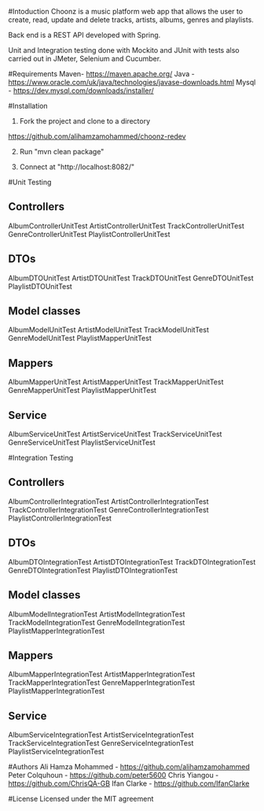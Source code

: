 #Intoduction
Choonz is a music platform web app that allows the user to create, read, update and delete tracks, artists, albums, genres and playlists.

Back end is a REST API developed with Spring.

Unit and Integration testing done with Mockito and JUnit with tests also carried out in JMeter, Selenium and Cucumber.

#Requirements
Maven- https://maven.apache.org/
Java - https://www.oracle.com/uk/java/technologies/javase-downloads.html
Mysql - https://dev.mysql.com/downloads/installer/

#Installation
1. Fork the project and clone to a directory

https://github.com/alihamzamohammed/choonz-redev

2. Run "mvn clean package"

3. Connect at "http://localhost:8082/"

#Unit Testing

Controllers
-----------
AlbumControllerUnitTest
ArtistControllerUnitTest
TrackControllerUnitTest
GenreControllerUnitTest
PlaylistControllerUnitTest

DTOs
-----------
AlbumDTOUnitTest
ArtistDTOUnitTest
TrackDTOUnitTest
GenreDTOUnitTest
PlaylistDTOUnitTest

Model classes
-----------
AlbumModelUnitTest
ArtistModelUnitTest
TrackModelUnitTest
GenreModelUnitTest
PlaylistMapperUnitTest

Mappers
-----------
AlbumMapperUnitTest
ArtistMapperUnitTest
TrackMapperUnitTest
GenreMapperUnitTest
PlaylistMapperUnitTest

Service
-----------
AlbumServiceUnitTest
ArtistServiceUnitTest
TrackServiceUnitTest
GenreServiceUnitTest
PlaylistServiceUnitTest


#Integration Testing

Controllers
-----------
AlbumControllerIntegrationTest
ArtistControllerIntegrationTest
TrackControllerIntegrationTest
GenreControllerIntegrationTest
PlaylistControllerIntegrationTest

DTOs
-----------
AlbumDTOIntegrationTest
ArtistDTOIntegrationTest
TrackDTOIntegrationTest
GenreDTOIntegrationTest
PlaylistDTOIntegrationTest

Model classes
-----------
AlbumModelIntegrationTest
ArtistModelIntegrationTest
TrackModelIntegrationTest
GenreModelIntegrationTest
PlaylistMapperIntegrationTest

Mappers
-----------
AlbumMapperIntegrationTest
ArtistMapperIntegrationTest
TrackMapperIntegrationTest
GenreMapperIntegrationTest
PlaylistMapperIntegrationTest

Service
-----------
AlbumServiceIntegrationTest
ArtistServiceIntegrationTest
TrackServiceIntegrationTest
GenreServiceIntegrationTest
PlaylistServiceIntegrationTest

#Authors
Ali Hamza Mohammed - https://github.com/alihamzamohammed
Peter Colquhoun - https://github.com/peter5600
Chris Yiangou - https://github.com/ChrisQA-GB
Ifan Clarke - https://github.com/IfanClarke

#License 
Licensed under the MIT agreement



